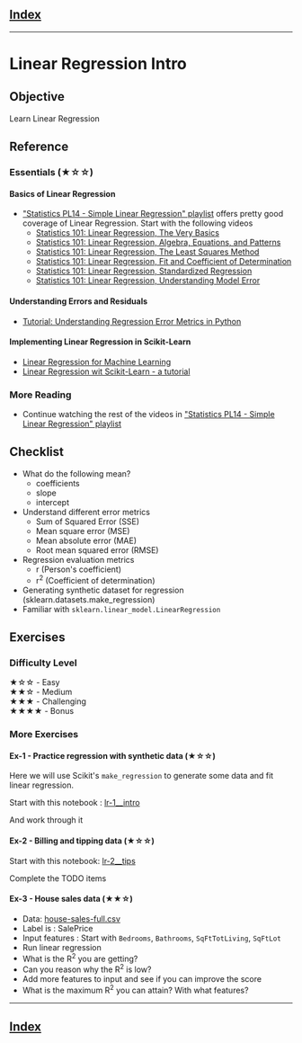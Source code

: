 ## [Index](../README.md) 

---

# Linear Regression Intro

## Objective

Learn Linear Regression

## Reference

### Essentials (★☆☆)

#### Basics of Linear Regression

* ["Statistics PL14 - Simple Linear Regression" playlist](https://www.youtube.com/playlist?list=PLIeGtxpvyG-LoKUpV0fSY8BGKIMIdmfCi) offers pretty good coverage of Linear Regression.  Start with the following videos
  - [Statistics 101: Linear Regression, The Very Basics](https://www.youtube.com/watch?v=ZkjP5RJLQF4&list=PLIeGtxpvyG-LoKUpV0fSY8BGKIMIdmfCi&index=1&t=1128s&ab_channel=BrandonFoltz)
  - [Statistics 101: Linear Regression, Algebra, Equations, and Patterns](https://www.youtube.com/watch?v=iAgYLRy7e20&list=PLIeGtxpvyG-LoKUpV0fSY8BGKIMIdmfCi&index=2&ab_channel=BrandonFoltz)
  - [Statistics 101: Linear Regression, The Least Squares Method](https://www.youtube.com/watch?v=Qa2APhWjQPc&list=PLIeGtxpvyG-LoKUpV0fSY8BGKIMIdmfCi&index=3&ab_channel=BrandonFoltz)
  - [Statistics 101: Linear Regression, Fit and Coefficient of Determination](https://www.youtube.com/watch?v=kHZBy1uVNnM&list=PLIeGtxpvyG-LoKUpV0fSY8BGKIMIdmfCi&index=4&ab_channel=BrandonFoltz)
  - [Statistics 101: Linear Regression, Standardized Regression](https://www.youtube.com/watch?v=_7pSUXwjEO8&list=PLIeGtxpvyG-LoKUpV0fSY8BGKIMIdmfCi&index=5&ab_channel=BrandonFoltz)
  - [Statistics 101: Linear Regression, Understanding Model Error](https://www.youtube.com/watch?v=PhMlPvx1aoY&list=PLIeGtxpvyG-LoKUpV0fSY8BGKIMIdmfCi&index=6&ab_channel=BrandonFoltz)

####  Understanding Errors and Residuals

* [Tutorial: Understanding Regression Error Metrics in Python](https://www.dataquest.io/blog/understanding-regression-error-metrics/)

#### Implementing Linear Regression in Scikit-Learn

* [Linear Regression for Machine Learning](https://machinelearningmastery.com/linear-regression-for-machine-learning/)
* [Linear Regression wit Scikit-Learn - a tutorial](https://www.kdnuggets.com/2019/03/beginners-guide-linear-regression-python-scikit-learn.html)

### More Reading

* Continue watching the rest of the videos in ["Statistics PL14 - Simple Linear Regression" playlist](https://www.youtube.com/playlist?list=PLIeGtxpvyG-LoKUpV0fSY8BGKIMIdmfCi)

## Checklist

* What do the following mean?
  - coefficients
  - slope
  - intercept
* Understand different error metrics
  - Sum of Squared Error (SSE)
  - Mean square error (MSE)
  - Mean absolute error (MAE)
  - Root mean squared error (RMSE)
* Regression evaluation metrics
  - r (Person's coefficient)
  - r<sup>2</sup> (Coefficient of determination)
* Generating synthetic dataset for regression (sklearn.datasets.make_regression)
* Familiar with `sklearn.linear_model.LinearRegression`

## Exercises

### Difficulty Level

★☆☆  - Easy  
★★☆  - Medium  
★★★  - Challenging  
★★★★ - Bonus

### More Exercises

#### Ex-1 - Practice regression with synthetic data (★☆☆)

Here we will use Scikit's `make_regression` to generate some data and fit linear regression.

Start with this notebook : [lr-1__intro](https://github.com/elephantscale/machine-learning-learning-path-labs/blob/master/linear-regression/lr-1__intro.ipynb)

And work through it

#### Ex-2 - Billing and tipping data (★☆☆)

Start with this notebook: [lr-2__tips](https://github.com/elephantscale/machine-learning-learning-path-labs/blob/master/linear-regression/lr-2__tips.ipynb)

Complete the TODO items

#### Ex-3 - House sales data (★★☆)

- Data: [house-sales-full.csv](https://elephantscale-public.s3.amazonaws.com/data/house-prices/house-sales-full.csv)
- Label is : SalePrice
- Input features : Start with `Bedrooms`, `Bathrooms`,  `SqFtTotLiving`, `SqFtLot`
- Run linear regression
- What is the R<sup>2</sup> you are getting?
- Can you reason why the R<sup>2</sup> is low?
- Add more features to input and see if you can improve the score
- What is the maximum R<sup>2</sup>  you can attain?  With what features?

---

## [Index](../README.md)
